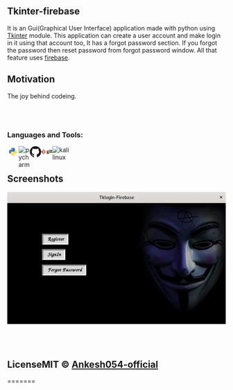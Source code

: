 ## Tkinter-firebase
It is an Gui(Graphical User Interface) application made with python using [Tkinter](https://en.wikipedia.org/wiki/Tkinter) module. 
This application can create a user account and make login in it using that account too, It has a forgot password section.
If you forgot the password then reset password from forgot password window. All that feature uses [firebase](https://en.wikipedia.org/wiki/Firebase).


## Motivation
The joy behind codeing.

<br>
<br>

### Languages and Tools:
<img align="left" alt="Python" width="26px" src="https://raw.githubusercontent.com/github/explore/80688e429a7d4ef2fca1e82350fe8e3517d3494d/topics/python/python.png" />
<img align="left" alt="pycharm" width="26px" src="https://banner2.cleanpng.com/20180617/hev/kisspng-pycharm-intellij-idea-jetbrains-integrated-develop-jbj-5b25ebbd21dbe9.7593892615292118371387.jpg" />
<img align="left" alt="GitHub" width="26px" src="https://raw.githubusercontent.com/github/explore/78df643247d429f6cc873026c0622819ad797942/topics/github/github.png" />
<img align="left" alt="Git" width="26px" src="https://raw.githubusercontent.com/github/explore/78df643247d429f6cc873026c0622819ad797942/topics/git/git.png" />
<img align="left" alt="kali linux" width="70" src="https://www.kali.org/wp-content/uploads/2015/09/kali-2.0-website-logo.png" />
<br>
<br>

## Screenshots
![](https://github.com/Ankesh054-official/Tkinter-firebase/blob/master/Screenshorts/tklogin-firebase.png)

<br>
<br>

## LicenseMIT © [Ankesh054-official](https://github.com/Ankesh054-official)
=======
